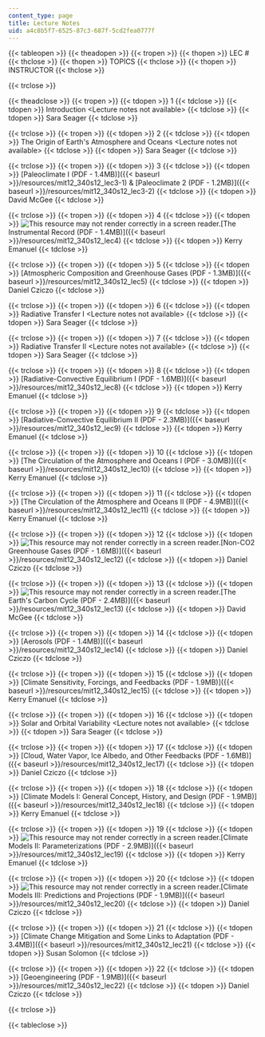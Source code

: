 ```yaml
---
content_type: page
title: Lecture Notes
uid: a4c8b5f7-6525-87c3-687f-5cd2fea0777f
---
```


{{< tableopen >}}
{{< theadopen >}}
{{< tropen >}}
{{< thopen >}}
LEC #
{{< thclose >}}
{{< thopen >}}
TOPICS
{{< thclose >}}
{{< thopen >}}
INSTRUCTOR
{{< thclose >}}

{{< trclose >}}

{{< theadclose >}}
{{< tropen >}}
{{< tdopen >}}
1
{{< tdclose >}}
{{< tdopen >}}
Introduction \<Lecture notes not available>
{{< tdclose >}}
{{< tdopen >}}
Sara Seager
{{< tdclose >}}

{{< trclose >}}
{{< tropen >}}
{{< tdopen >}}
2
{{< tdclose >}}
{{< tdopen >}}
The Origin of Earth's Atmosphere and Oceans \<Lecture notes not available>
{{< tdclose >}}
{{< tdopen >}}
Sara Seager
{{< tdclose >}}

{{< trclose >}}
{{< tropen >}}
{{< tdopen >}}
3
{{< tdclose >}}
{{< tdopen >}}
[Paleoclimate I (PDF - 1.4MB)]({{< baseurl >}}/resources/mit12_340s12_lec3-1) & [Paleoclimate 2 (PDF - 1.2MB)]({{< baseurl >}}/resources/mit12_340s12_lec3-2)
{{< tdclose >}}
{{< tdopen >}}
David McGee
{{< tdclose >}}

{{< trclose >}}
{{< tropen >}}
{{< tdopen >}}
4
{{< tdclose >}}
{{< tdopen >}}
![This resource may not render correctly in a screen reader.](/images/inacessible.gif)[The Instrumental Record (PDF - 1.4MB)]({{< baseurl >}}/resources/mit12_340s12_lec4)
{{< tdclose >}}
{{< tdopen >}}
Kerry Emanuel
{{< tdclose >}}

{{< trclose >}}
{{< tropen >}}
{{< tdopen >}}
5
{{< tdclose >}}
{{< tdopen >}}
[Atmospheric Composition and Greenhouse Gases (PDF - 1.3MB)]({{< baseurl >}}/resources/mit12_340s12_lec5)
{{< tdclose >}}
{{< tdopen >}}
Daniel Cziczo
{{< tdclose >}}

{{< trclose >}}
{{< tropen >}}
{{< tdopen >}}
6
{{< tdclose >}}
{{< tdopen >}}
Radiative Transfer I \<Lecture notes not available>
{{< tdclose >}}
{{< tdopen >}}
Sara Seager
{{< tdclose >}}

{{< trclose >}}
{{< tropen >}}
{{< tdopen >}}
7
{{< tdclose >}}
{{< tdopen >}}
Radiative Transfer II \<Lecture notes not available>
{{< tdclose >}}
{{< tdopen >}}
Sara Seager
{{< tdclose >}}

{{< trclose >}}
{{< tropen >}}
{{< tdopen >}}
8
{{< tdclose >}}
{{< tdopen >}}
[Radiative-Convective Equilibrium I (PDF - 1.6MB)]({{< baseurl >}}/resources/mit12_340s12_lec8)
{{< tdclose >}}
{{< tdopen >}}
Kerry Emanuel
{{< tdclose >}}

{{< trclose >}}
{{< tropen >}}
{{< tdopen >}}
9
{{< tdclose >}}
{{< tdopen >}}
[Radiative-Convective Equilibrium II (PDF - 2.3MB)]({{< baseurl >}}/resources/mit12_340s12_lec9)
{{< tdclose >}}
{{< tdopen >}}
Kerry Emanuel
{{< tdclose >}}

{{< trclose >}}
{{< tropen >}}
{{< tdopen >}}
10
{{< tdclose >}}
{{< tdopen >}}
[The Circulation of the Atmosphere and Oceans I (PDF - 3.0MB)]({{< baseurl >}}/resources/mit12_340s12_lec10)
{{< tdclose >}}
{{< tdopen >}}
Kerry Emanuel
{{< tdclose >}}

{{< trclose >}}
{{< tropen >}}
{{< tdopen >}}
11
{{< tdclose >}}
{{< tdopen >}}
[The Circulation of the Atmosphere and Oceans II (PDF - 4.9MB)]({{< baseurl >}}/resources/mit12_340s12_lec11)
{{< tdclose >}}
{{< tdopen >}}
Kerry Emanuel
{{< tdclose >}}

{{< trclose >}}
{{< tropen >}}
{{< tdopen >}}
12
{{< tdclose >}}
{{< tdopen >}}
![This resource may not render correctly in a screen reader.](/images/inacessible.gif)[Non-CO2 Greenhouse Gases (PDF - 1.6MB)]({{< baseurl >}}/resources/mit12_340s12_lec12)
{{< tdclose >}}
{{< tdopen >}}
Daniel Cziczo
{{< tdclose >}}

{{< trclose >}}
{{< tropen >}}
{{< tdopen >}}
13
{{< tdclose >}}
{{< tdopen >}}
![This resource may not render correctly in a screen reader.](/images/inacessible.gif)[The Earth's Carbon Cycle (PDF - 2.4MB)]({{< baseurl >}}/resources/mit12_340s12_lec13)
{{< tdclose >}}
{{< tdopen >}}
David McGee
{{< tdclose >}}

{{< trclose >}}
{{< tropen >}}
{{< tdopen >}}
14
{{< tdclose >}}
{{< tdopen >}}
[Aerosols (PDF - 1.4MB)]({{< baseurl >}}/resources/mit12_340s12_lec14)
{{< tdclose >}}
{{< tdopen >}}
Daniel Cziczo
{{< tdclose >}}

{{< trclose >}}
{{< tropen >}}
{{< tdopen >}}
15
{{< tdclose >}}
{{< tdopen >}}
[Climate Sensitivity, Forcings, and Feedbacks (PDF - 1.9MB)]({{< baseurl >}}/resources/mit12_340s12_lec15)
{{< tdclose >}}
{{< tdopen >}}
Kerry Emanuel
{{< tdclose >}}

{{< trclose >}}
{{< tropen >}}
{{< tdopen >}}
16
{{< tdclose >}}
{{< tdopen >}}
Solar and Orbital Variability \<Lecture notes not available>
{{< tdclose >}}
{{< tdopen >}}
Sara Seager
{{< tdclose >}}

{{< trclose >}}
{{< tropen >}}
{{< tdopen >}}
17
{{< tdclose >}}
{{< tdopen >}}
[Cloud, Water Vapor, Ice Albedo, and Other Feedbacks (PDF - 1.6MB)]({{< baseurl >}}/resources/mit12_340s12_lec17)
{{< tdclose >}}
{{< tdopen >}}
Daniel Cziczo
{{< tdclose >}}

{{< trclose >}}
{{< tropen >}}
{{< tdopen >}}
18
{{< tdclose >}}
{{< tdopen >}}
[Climate Models I: General Concept, History, and Design (PDF - 1.9MB)]({{< baseurl >}}/resources/mit12_340s12_lec18)
{{< tdclose >}}
{{< tdopen >}}
Kerry Emanuel
{{< tdclose >}}

{{< trclose >}}
{{< tropen >}}
{{< tdopen >}}
19
{{< tdclose >}}
{{< tdopen >}}
![This resource may not render correctly in a screen reader.](/images/inacessible.gif)[Climate Models II: Parameterizations (PDF - 2.9MB)]({{< baseurl >}}/resources/mit12_340s12_lec19)
{{< tdclose >}}
{{< tdopen >}}
Kerry Emanuel
{{< tdclose >}}

{{< trclose >}}
{{< tropen >}}
{{< tdopen >}}
20
{{< tdclose >}}
{{< tdopen >}}
![This resource may not render correctly in a screen reader.](/images/inacessible.gif)[Climate Models III: Predictions and Projections (PDF - 1.9MB)]({{< baseurl >}}/resources/mit12_340s12_lec20)
{{< tdclose >}}
{{< tdopen >}}
Daniel Cziczo
{{< tdclose >}}

{{< trclose >}}
{{< tropen >}}
{{< tdopen >}}
21
{{< tdclose >}}
{{< tdopen >}}
[Climate Change Mitigation and Some Links to Adaptation (PDF - 3.4MB)]({{< baseurl >}}/resources/mit12_340s12_lec21)
{{< tdclose >}}
{{< tdopen >}}
Susan Solomon
{{< tdclose >}}

{{< trclose >}}
{{< tropen >}}
{{< tdopen >}}
22
{{< tdclose >}}
{{< tdopen >}}
[Geoengineering (PDF - 1.9MB)]({{< baseurl >}}/resources/mit12_340s12_lec22)
{{< tdclose >}}
{{< tdopen >}}
Daniel Cziczo
{{< tdclose >}}

{{< trclose >}}

{{< tableclose >}}